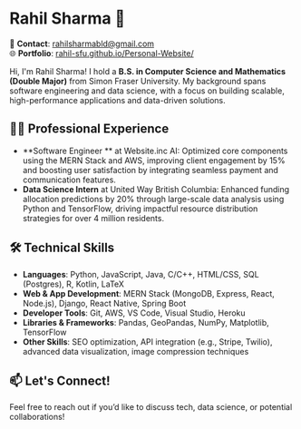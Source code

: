 # Rahil Sharma 👋

📧 **Contact**: [rahilsharmabld@gmail.com](mailto:rahilsharmabld@gmail.com)  
🌐 **Portfolio**: [rahil-sfu.github.io/Personal-Website/](https://rahil-sfu.github.io/Personal-Website/)  

Hi, I'm Rahil Sharma! I hold a **B.S. in Computer Science and Mathematics (Double Major)** from Simon Fraser University. My background spans software engineering and data science, with a focus on building scalable, high-performance applications and data-driven solutions.

## 🧑‍💻 Professional Experience

- **Software Engineer ** at Website.inc AI: Optimized core components using the MERN Stack and AWS, improving client engagement by 15% and boosting user satisfaction by integrating seamless payment and communication features.
- **Data Science Intern** at United Way British Columbia: Enhanced funding allocation predictions by 20% through large-scale data analysis using Python and TensorFlow, driving impactful resource distribution strategies for over 4 million residents.

## 🛠 Technical Skills

- **Languages**: Python, JavaScript, Java, C/C++, HTML/CSS, SQL (Postgres), R, Kotlin, LaTeX
- **Web & App Development**: MERN Stack (MongoDB, Express, React, Node.js), Django, React Native, Spring Boot
- **Developer Tools**: Git, AWS, VS Code, Visual Studio, Heroku
- **Libraries & Frameworks**: Pandas, GeoPandas, NumPy, Matplotlib, TensorFlow
- **Other Skills**: SEO optimization, API integration (e.g., Stripe, Twilio), advanced data visualization, image compression techniques


## 📫 Let's Connect!
Feel free to reach out if you’d like to discuss tech, data science, or potential collaborations!
